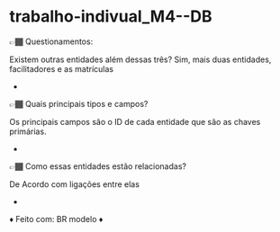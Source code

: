 # trabalho-indivual_M4--DB

👉🏾 Questionamentos:

Existem outras entidades além dessas três?
Sim, mais duas entidades, facilitadores e as matrículas


-


👉🏾 Quais principais tipos e campos?

Os principais campos são o ID de cada entidade que são as chaves primárias.


-


👉🏾 Como essas entidades estão relacionadas?

De Acordo com ligações entre elas


-


♦ Feito com: BR modelo ♦
